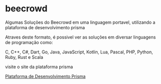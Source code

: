 # beecrowd
Algumas Soluções do Beecrowd em uma linguagem portavel, utilizando a plataforma de desenvolvimento prisma

Atraves deste formato, é possivel ver as soluções em diversar linguagens de programação como:

C, C++, C#, Dart, Go, Java, JavaScript, Kotlin, Lua, Pascal, PHP, Python, Ruby, Rust e Scala

visite o site da plataforma prisma

[Plataforma de Desenvolvimento Prisma](https://prism-dev-platform.herokuapp.com/tela-demo.html)


